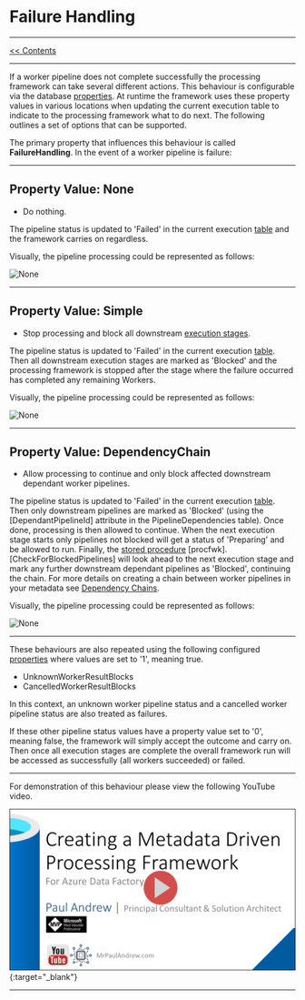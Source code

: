# Failure Handling

___
[<< Contents](/procfwk/contents) 

___

If a worker pipeline does not complete successfully the processing framework can take several different actions. This behaviour is configurable via the database [properties](/procfwk/properties). At runtime the framework uses these property values in various locations when updating the current execution table to indicate to the processing framework what to do next. The following outlines a set of options that can be supported.

The primary property that influences this behaviour is called __FailureHandling__. In the event of a worker pipeline is failure:

___

## Property Value: None

* Do nothing.

The pipeline status is updated to 'Failed' in the current execution [table](/procfwk/tables) and the framework carries on regardless.

Visually, the pipeline processing could be represented as follows:

![None](/procfwk/failhandling-none.png)

___

## Property Value: Simple

* Stop processing and block all downstream [execution stages](/procfwk/executionstages).

The pipeline status is updated to 'Failed' in the current execution [table](/procfwk/tables). Then all downstream execution stages are marked as 'Blocked' and the processing framework is stopped after the stage where the failure occurred has completed any remaining Workers.

Visually, the pipeline processing could be represented as follows:

![None](/procfwk/failhandling-simple.png)

___

## Property Value: DependencyChain

* Allow processing to continue and only block affected downstream dependant worker pipelines.

The pipeline status is updated to 'Failed' in the current execution [table](/procfwk/tables). Then only downstream pipelines are marked as 'Blocked' (using the [DependantPipelineId] attribute in the PipelineDependencies table). Once done, processing is then allowed to continue. When the next execution stage starts only pipelines not blocked will get a status of 'Preparing' and be allowed to run. Finally, the [stored procedure](/procfwk/storedprocedures) [procfwk].[CheckForBlockedPipelines] will look ahead to the next execution stage and mark any further downstream dependant pipelines as 'Blocked', continuing the chain. For more details on creating a chain between worker pipelines in your metadata see [Dependency Chains](/procfwk/dependencychains).

Visually, the pipeline processing could be represented as follows:

![None](/procfwk/failhandling-chain.png)

___


These behaviours are also repeated using the following configured [properties](/procfwk/properties) where values are set to '1', meaning true.

* UnknownWorkerResultBlocks
* CancelledWorkerResultBlocks

In this context, an unknown worker pipeline status and a cancelled worker pipeline status are also treated as failures.

If these other pipeline status values have a property value set to '0', meaning false, the framework will simply accept the outcome and carry on. Then once all execution stages are complete the overall framework run will be accessed as successfully (all workers succeeded) or failed.

___

For demonstration of this behaviour please view the following YouTube video.

[![YouTube Demo Video](youtubeheader.png)](https://www.youtube.com/watch?v=G4G7tIdAMHQ "Alt Text"){:target="_blank"}

___
